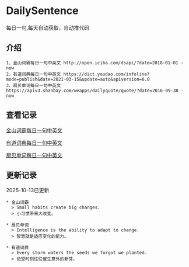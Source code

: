 # DailySentence

每日一句,每天自动获取，自动推代码

## 介绍

```
1、金山词霸每日一句中英文 http://open.iciba.com/dsapi/?date=2018-01-01 - now
2、有道词典每日一句中英文 https://dict.youdao.com/infoline?mode=publish&date=2021-03-15&update=auto&apiversion=6.0
3、扇贝单词每日一句中英文 https://apiv3.shanbay.com/weapps/dailyquote/quote/?date=2016-09-30 - now
```

## 查看记录

[金山词霸每日一句中英文](./data/iciba/)

[有道词典每日一句中英文](./data/youdao/)

[扇贝单词每日一句中英文](./data/shanbay/)

## 更新记录
2025-10-13已更新 
```
* 金山词霸
  > Small habits create big changes. 
  > 小习惯带来大改变。

* 扇贝单词
  > Intelligence is the ability to adapt to change.
  > 智慧就是适应变化的能力。

* 有道词典
  > Every storm waters the seeds we forgot we planted.
  > 绝望时刻往往催生意外的新芽。

```
